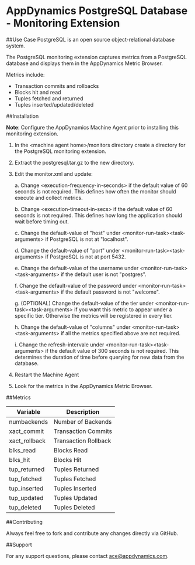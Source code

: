 # AppDynamics PostgreSQL Database - Monitoring Extension

##Use Case
PostgreSQL is an open source object-relational database system.

The PostgreSQL monitoring extension captures metrics from a PostgreSQL database and displays them in the AppDynamics Metric Browser. 

Metrics include:
* Transaction commits and rollbacks
* Blocks hit and read
* Tuples fetched and returned
* Tuples inserted/updated/deleted


##Installation

**Note**: Configure the AppDynamics Machine Agent prior to installing this monitoring extension.

1. In the \<machine agent home>/monitors directory create a directory for the PostgreSQL monitoring extension.  
2. Extract the postgresql.tar.gz to the new directory. 
3. Edit the monitor.xml and update:

	a. Change \<execution-frequency-in-seconds\> if the default value of 60 seconds is not required. This defines how often the monitor should
execute and collect metrics.  

	b.  Change \<execution-timeout-in-secs\> if the default value of 60 seconds is not required. This defines how long the application should
wait before timing out.  

	c. Change the default-value of "host" under \<monitor-run-task\>\<task-arguments\> if PostgreSQL is not at
"localhost".  

	d. Change the default-value of "port" under \<monitor-run-task\>\<task-arguments\> if PostgreSQL is not at port 5432.  
	
	e. Change the default-value of the username under \<monitor-run-task\>\<task-arguments\> if the default user is not "postgres".  
	
	f. Change the default-value of the password under <monitor-run-task\>\<task-arguments\> if the default password is not "welcome".  
	
	g. (OPTIONAL) Change the default-value of the tier under \<monitor-run-task\>\<task-arguments\> if you want this metric to appear under a specific tier. Otherwise the metrics will be registered in every tier. 
	
	h. Change the default-value of "columns" under \<monitor-run-task\>\<task-arguments\> if all the metrics specified above are not required.  
	
	i. Change the refresh-intervale under \<monitor-run-task\>\<task-arguments\> if the default value of 300 seconds is not required. This determines the duration of time before querying for new data from the database.

4. Restart the Machine Agent
5. Look for the metrics in the AppDynamics Metric Browser.  



##Metrics

| Variable | Description |
| --- | --- |
| numbackends | Number of Backends |
| xact\_commit | Transaction Commits |
| xact\_rollback | Transaction Rollback |
| blks\_read | Blocks Read |
| blks\_hit | Blocks Hit |
| tup\_returned | Tuples Returned |
| tup\_fetched | Tuples Fetched |
| tup\_inserted | Tuples Inserted |
| tup\_updated | Tuples Updated |
| tup\_deleted | Tuples Deleted |


  

##Contributing

Always feel free to fork and contribute any changes directly via GitHub.


##Support

For any support questions, please contact ace@appdynamics.com.
